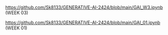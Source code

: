 https://github.com/Sk8133/GENERATIVE-AI-2424/blob/main/GAI_W3.ipynb  (WEEK 03)


https://github.com/Sk8133/GENERATIVE-AI-2424/blob/main/GAI_01.ipynb  (WEEK 01)
